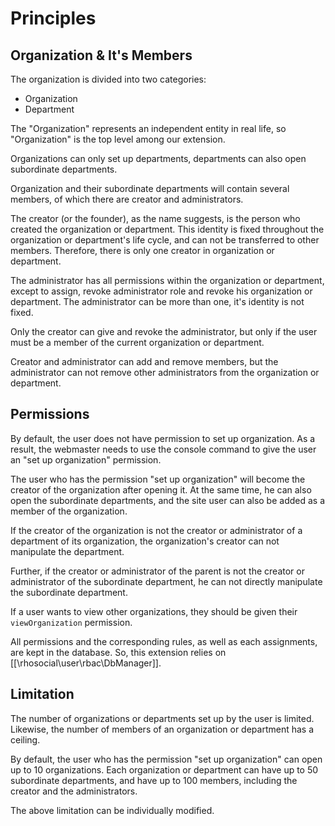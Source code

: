 # Principles

## Organization & It's Members

The organization is divided into two categories:

- Organization
- Department

The "Organization" represents an independent entity in real
life, so "Organization" is the top level among our extension.

Organizations can only set up departments, departments can
also open subordinate departments.

Organization and their subordinate departments will contain
several members, of which there are creator and administrators.

The creator (or the founder), as the name suggests, is the
person who created the organization or department.
This identity is fixed throughout the organization or
department's life cycle, and can not be transferred to other
members.
Therefore, there is only one creator in organization or
department.

The administrator has all permissions within the
organization or department, except to assign, revoke
administrator role and revoke his organization or department.
The administrator can be more than one, it's identity is not
fixed.

Only the creator can give and revoke the administrator, but
only if the user must be a member of the current organization
or department.

Creator and administrator can add and remove members, but the
administrator can not remove other administrators from the
organization or department.

## Permissions

By default, the user does not have permission to set up
organization.
As a result, the webmaster needs to use the console command
to give the user an "set up organization" permission.

The user who has the permission "set up organization" will
become the creator of the organization after opening it.
At the same time, he can also open the subordinate
departments, and the site user can also be added as a member
of the organization.

If the creator of the organization is not the creator or 
administrator of a department of its organization, the
organization's creator can not manipulate the department.

Further, if the creator or administrator of the parent is not
the creator or administrator of the subordinate department,
he can not directly manipulate the subordinate department.

If a user wants to view other organizations, they should be
given their `viewOrganization` permission.

All permissions and the corresponding rules, as well as each
assignments, are kept in the database. So, this extension
relies on [[\rhosocial\user\rbac\DbManager]].

## Limitation

The number of organizations or departments set up by the user
is limited.
Likewise, the number of members of an organization or
department has a ceiling.

By default, the user who has the permission "set up organization"
can open up to 10 organizations.
Each organization or department can have up to 50 subordinate
departments, and have up to 100 members, including the creator
and the administrators.

The above limitation can be individually modified.
